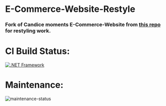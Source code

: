 # E-Commerce-Website-Restyle
### Fork of Candice moments E-Commerce-Website from <a href="https://github.com/AsimFaiaz/E-Commerce-Website">this repo</a> for restyling work.

# CI Build Status:
[![.NET Framework](https://github.com/OudomMunint/E-Comm-Web-ReStyle/actions/workflows/dotnet.yml/badge.svg)](https://github.com/OudomMunint/E-Comm-Web-ReStyle/actions/workflows/dotnet.yml)
# Maintenance:
![maintenance-status](https://img.shields.io/badge/maintenance-actively--developed-brightgreen.svg)
